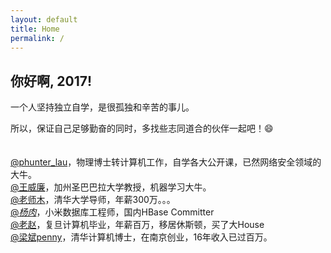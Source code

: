 ```yaml
---
layout: default
title: Home
permalink: /
---
```



## 你好啊, 2017!

一个人坚持独立自学，是很孤独和辛苦的事儿。

所以，保证自己足够勤奋的同时，多找些志同道合的伙伴一起吧！:smile:
<br><br><br>
<a target="_blank" class="W_fb S_txt1" href="http://weibo.com/phunterlau" title="phunter_lau">@phunter_lau</a>，物理博士转计算机工作，自学各大公开课，已然网络安全领域的大牛。 <br>
<a target="_blank" class="W_fb S_txt1" href="http://weibo.com/u/1657470871" title="王威廉">@王威廉</a>，加州圣巴巴拉大学教授，机器学习大牛。 <br>
<a target="_blank" class="W_fb S_txt1" href="http://weibo.com/dr4x" title="老师木">@老师木</a>，清华大学导师，年薪300万。。。 <br>
<a target="_blank" class="W_fb S_txt1" href="http://weibo.com/yangzhe1991" title="_杨肉_">@_杨肉_</a>，小米数据库工程师，国内HBase Committer <br>
<a target="_blank" class="W_fb S_txt1" href="http://weibo.com/jeffz" title="老赵">@老赵</a>，复旦计算机毕业，年薪百万，移居休斯顿，买了大House <br>
<a target="_blank" class="W_fb S_txt1" href="http://weibo.com/pennyliang" title="梁斌penny">@梁斌penny</a>，清华计算机博士，在南京创业，16年收入已过百万。 <br>

